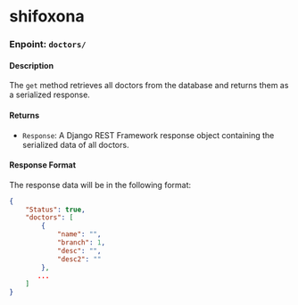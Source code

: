 # shifoxona

### Enpoint: `doctors/`

#### Description

The `get` method retrieves all doctors from the database and returns them as a serialized response.

#### Returns

- `Response`: A Django REST Framework response object containing the serialized data of all doctors.

#### Response Format

The response data will be in the following format:

```json
{
    "Status": true,
    "doctors": [
        {
            "name": "", 
            "branch": 1,
            "desc": "",
            "desc2": ""
        },
       ...
    ]
}
```
